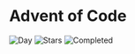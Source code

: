 # Advent of Code

![Day](https://img.shields.io/badge/day%20📅-7-blue) ![Stars](https://img.shields.io/badge/stars%20⭐-14-yellow) ![Completed](https://img.shields.io/badge/days%20completed-7-red)